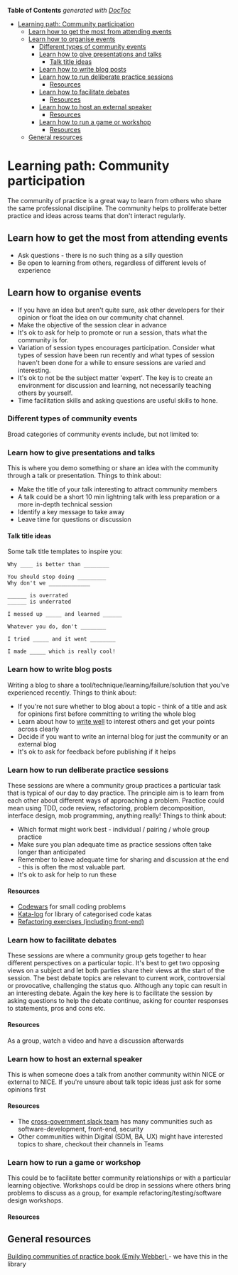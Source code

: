 <!-- START doctoc generated TOC please keep comment here to allow auto update -->
<!-- DON'T EDIT THIS SECTION, INSTEAD RE-RUN doctoc TO UPDATE -->
**Table of Contents**  *generated with [DocToc](https://github.com/thlorenz/doctoc)*

- [Learning path: Community participation](#learning-path-community-participation)
  - [Learn how to get the most from attending events](#learn-how-to-get-the-most-from-attending-events)
  - [Learn how to organise events](#learn-how-to-organise-events)
    - [Different types of community events](#different-types-of-community-events)
    - [Learn how to give presentations and talks](#learn-how-to-give-presentations-and-talks)
      - [Talk title ideas](#talk-title-ideas)
    - [Learn how to write blog posts](#learn-how-to-write-blog-posts)
    - [Learn how to run deliberate practice sessions](#learn-how-to-run-deliberate-practice-sessions)
      - [Resources](#resources)
    - [Learn how to facilitate debates](#learn-how-to-facilitate-debates)
      - [Resources](#resources-1)
    - [Learn how to host an external speaker](#learn-how-to-host-an-external-speaker)
      - [Resources](#resources-2)
    - [Learn how to run a game or workshop](#learn-how-to-run-a-game-or-workshop)
      - [Resources](#resources-3)
  - [General resources](#general-resources)

<!-- END doctoc generated TOC please keep comment here to allow auto update -->

# Learning path: Community participation

The community of practice is a great way to learn from others who share the same professional discipline.  The community helps to proliferate better practice and ideas across teams that don't interact regularly.

## Learn how to get the most from attending events

* Ask questions - there is no such thing as a silly question
* Be open to learning from others, regardless of different levels of experience

## Learn how to organise events

* If you have an idea but aren't quite sure, ask other developers for their opinion or float the idea on our community chat channel.
* Make the objective of the session clear in advance
* It's ok to ask for help to promote or run a session, thats what the community is for.
* Variation of session types encourages participation.  Consider what types of session have been run recently and what types of session haven't been done for a while to ensure sessions are varied and interesting.
* It's ok to not be the subject matter 'expert'.  The key is to create an environment for discussion and learning, not necessarily teaching others by yourself.  
* Time facilitation skills and asking questions are useful skills to hone.

### Different types of community events

Broad categories of community events include, but not limited to:

### Learn how to give presentations and talks
This is where you demo something or share an idea with the community through a talk or presentation.  Things to think about:
* Make the title of your talk interesting to attract community members
* A talk could be a short 10 min lightning talk with less preparation or a more in-depth technical session 
* Identify a key message to take away
* Leave time for questions or discussion

#### Talk title ideas

Some talk title templates to inspire you:

```
Why ____ is better than ________

You should stop doing _________ 
Why don't we _____________

______ is overrated
______ is underrated

I messed up _____ and learned ______

Whatever you do, don't ________

I tried _____ and it went ________

I made _____ which is really cool!
```

### Learn how to write blog posts
Writing a blog to share a tool/technique/learning/failure/solution that you've experienced recently. Things to think about:
* If you're not sure whether to blog about a topic - think of a title and ask for opinions first before committing to writing the whole blog
* Learn about how to [write well](https://www.julian.com/guide/write/intro) to interest others and get your points across clearly
* Decide if you want to write an internal blog for just the community or an external blog
* It's ok to ask for feedback before publishing if it helps

### Learn how to run deliberate practice sessions
These sessions are where a community group practices a particular task that is typical of our day to day practice.  The principle aim is to learn from each other about different ways of approaching a problem.  Practice could mean using TDD, code review, refactoring, problem decomposition, interface design, mob programming, anything really!
Things to think about:
* Which format might work best - individual / pairing / whole group practice
* Make sure you plan adequate time as practice sessions often take longer than anticipated
* Remember to leave adequate time for sharing and discussion at the end - this is often the most valuable part.
* It's ok to ask for help to run these

#### Resources
* [Codewars](https://www.codewars.com/dashboard) for small coding problems
* [Kata-log](https://kata-log.rocks/) for library of categorised code katas
* [Refactoring exercises (including front-end)](https://understandlegacycode.com/blog/5-coding-exercises-to-practice-refactoring-legacy-code/)

### Learn how to facilitate debates
These sessions are where a community group gets together to hear different perspectives on a particular topic.  It's best to get two opposing views on a subject and let both parties share their views at the start of the session.  The best debate topics are relevant to current work, controversial or provocative, challenging the status quo.  Although any topic can result in an interesting debate.  Again the key here is to facilitate the session by asking questions to help the debate continue, asking for counter responses to statements, pros and cons etc.

#### Resources
As a group, watch a video and have a discussion afterwards


### Learn how to host an external speaker
This is when someone does a talk from another community within NICE or external to NICE.  If you're unsure about talk topic ideas just ask for some opinions first 

#### Resources
* The [cross-government slack team](https://ukgovernmentdigital.slack.com/) has many communities such as software-development, front-end, security 
* Other communities within Digital (SDM, BA, UX) might have interested topics to share, checkout their channels in Teams 

### Learn how to run a game or workshop
This could be to facilitate better community relationships or with a particular learning objective.  Workshops could be drop in sessions where others bring problems to discuss as a group, for example refactoring/testing/software design workshops.

#### Resources


## General resources
[Building communities of practice book (Emily Webber) ](https://emilywebber.co.uk/building-successful-communities-of-practice/) - we have this in the library





